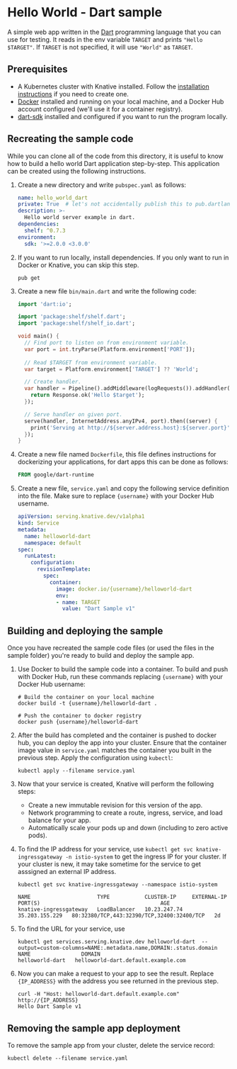 # Hello World - Dart sample

A simple web app written in the [Dart](www.dartlang.org) programming language
that you can use for testing. It reads in the env variable `TARGET` and prints
`"Hello $TARGET"`. If `TARGET` is not specified, it will use `"World"` as `TARGET`.

## Prerequisites

* A Kubernetes cluster with Knative installed. Follow the
  [installation instructions](https://github.com/knative/docs/blob/master/install/README.md)
  if you need to create one.
* [Docker](https://www.docker.com) installed and running on your local machine,
  and a Docker Hub account configured (we'll use it for a container registry).
* [dart-sdk](https://www.dartlang.org/tools/sdk#install) installed and configured
  if you want to run the program locally.

## Recreating the sample code

While you can clone all of the code from this directory, it is useful to know how
to build a hello world Dart application step-by-step. This application can be
created using the following instructions.

1. Create a new directory and write `pubspec.yaml` as follows:

    ```yaml
    name: hello_world_dart
    private: True  # let's not accidentally publish this to pub.dartlang.org
    description: >-
      Hello world server example in dart.
    dependencies:
      shelf: ^0.7.3
    environment:
      sdk: '>=2.0.0 <3.0.0'
    ```

2. If you want to run locally, install dependencies. If you only want to run in
   Docker or Knative, you can skip this step.

    ```shell
    pub get
    ```

3. Create a new file `bin/main.dart` and write the following code:

    ```dart
    import 'dart:io';

    import 'package:shelf/shelf.dart';
    import 'package:shelf/shelf_io.dart';

    void main() {
      // Find port to listen on from environment variable.
      var port = int.tryParse(Platform.environment['PORT']);
      
      // Read $TARGET from environment variable.
      var target = Platform.environment['TARGET'] ?? 'World';

      // Create handler.
      var handler = Pipeline().addMiddleware(logRequests()).addHandler((request) {
        return Response.ok('Hello $target');
      });

      // Serve handler on given port.
      serve(handler, InternetAddress.anyIPv4, port).then((server) {
        print('Serving at http://${server.address.host}:${server.port}');
      });
    }
    ```

4. Create a new file named `Dockerfile`, this file defines instructions for 
   dockerizing your applications, for dart apps this can be done as follows:

    ```Dockerfile
    FROM google/dart-runtime
    ```

5. Create a new file, `service.yaml` and copy the following service definition
   into the file. Make sure to replace `{username}` with your Docker Hub username.

    ```yaml
    apiVersion: serving.knative.dev/v1alpha1
    kind: Service
    metadata:
      name: helloworld-dart
      namespace: default
    spec:
      runLatest:
        configuration:
          revisionTemplate:
            spec:
              container:
                image: docker.io/{username}/helloworld-dart
                env:
                - name: TARGET
                  value: "Dart Sample v1"
    ```

## Building and deploying the sample

Once you have recreated the sample code files (or used the files in the sample
folder) you're ready to build and deploy the sample app.

1. Use Docker to build the sample code into a container. To build and push with
   Docker Hub, run these commands replacing `{username}` with your
   Docker Hub username:

    ```shell
    # Build the container on your local machine
    docker build -t {username}/helloworld-dart .

    # Push the container to docker registry
    docker push {username}/helloworld-dart
    ```

1. After the build has completed and the container is pushed to docker hub, you
   can deploy the app into your cluster. Ensure that the container image value
   in `service.yaml` matches the container you built in
   the previous step. Apply the configuration using `kubectl`:

    ```shell
    kubectl apply --filename service.yaml
    ```

1. Now that your service is created, Knative will perform the following steps:
   * Create a new immutable revision for this version of the app.
   * Network programming to create a route, ingress, service, and load balance for your app.
   * Automatically scale your pods up and down (including to zero active pods).

1. To find the IP address for your service, use
   `kubectl get svc knative-ingressgateway -n istio-system` to get the ingress IP for your
   cluster. If your cluster is new, it may take sometime for the service to get asssigned
   an external IP address.

    ```shell
    kubectl get svc knative-ingressgateway --namespace istio-system

    NAME                     TYPE           CLUSTER-IP     EXTERNAL-IP      PORT(S)                                      AGE
    knative-ingressgateway   LoadBalancer   10.23.247.74   35.203.155.229   80:32380/TCP,443:32390/TCP,32400:32400/TCP   2d

    ```

1. To find the URL for your service, use
    ```
    kubectl get services.serving.knative.dev helloworld-dart  --output=custom-columns=NAME:.metadata.name,DOMAIN:.status.domain
    NAME                DOMAIN
    helloworld-dart   helloworld-dart.default.example.com
    ```

1. Now you can make a request to your app to see the result. Replace
   `{IP_ADDRESS}` with the address you see returned in the previous step.

    ```shell
    curl -H "Host: helloworld-dart.default.example.com" http://{IP_ADDRESS}
    Hello Dart Sample v1
    ```

## Removing the sample app deployment

To remove the sample app from your cluster, delete the service record:

```shell
kubectl delete --filename service.yaml
```

